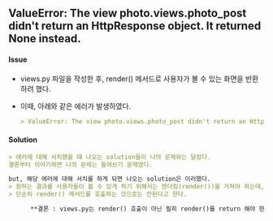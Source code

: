 ## ValueError: The view photo.views.photo_post didn't return an HttpResponse object. It returned None instead.



#### Issue

- views.py 파일을 작성한 후, render() 메서드로 사용자가 볼 수 있는 화면을 반환하려 했다. 

- 이때, 아래와 같은 에러가 발생하였다.

  ```markdown
  > ValueError: The view photo.views.photo_post didn't return an HttpResponse object. It returned None instead.
  ```



#### Solution 

```markdown
> 에러에 대해 서치했을 때 나오는 solution들이 나의 문제와는 달랐다.
결론부터 이야기하면 나의 문제는 들여쓰기 문제였다. 

but, 해당 에러에 대해 서치를 하게 되면 나오는 solution은 이러했다.
> 원하는 결과를 사용자들이 볼 수 있게 하기 위해서는 렌더링(render())을 거쳐야 하는데, views.py 파일은 무조건적으로 render()를 return 해야 하는 것. 
> 단순히 render() 메서드를 호출하는 것으로는 안된다고 한다. 

	  **결론 : views.py는 render() 호출이 아닌 필히 render()를 return 해야 한다.**
```

